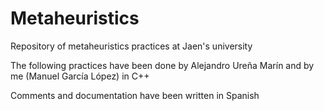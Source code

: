 # Metaheuristics
Repository of metaheuristics practices at Jaen's university 

The following practices have been done by Alejandro Ureña Marín and by me (Manuel García López) in C++

Comments and documentation have been written in Spanish
